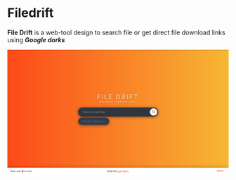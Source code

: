 # Filedrift

**File Drift** is a web-tool design to search file or get direct file download links using **_Google dorks_**


![Website Screenshot here!](https://github.com/5tupidbrain/Filedrift/blob/master/Filedrift.png?raw=true)

